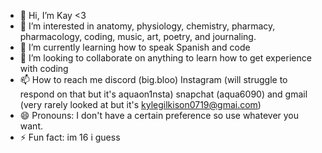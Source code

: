 - 👋 Hi, I’m Kay <3
- 👀 I’m interested in anatomy, physiology, chemistry, pharmacy, pharmacology, coding, music, art, poetry, and journaling.
- 🌱 I’m currently learning how to speak Spanish and code
- 💞️ I’m looking to collaborate on anything to learn how to get experience with coding
- 📫 How to reach me discord (big.bloo) Instagram (will struggle to respond on that but it's aquaon1nsta) snapchat (aqua6090) and gmail (very rarely looked at but it's kylegilkison0719@gmai.com)
- 😄 Pronouns: I don't have a certain preference so use whatever you want.
- ⚡ Fun fact: im 16 i guess

<!---
KayOnGithub/KayOnGithub is a ✨ special ✨ repository because its `README.md` (this file) appears on your GitHub profile.
You can click the Preview link to take a look at your changes.
--->
